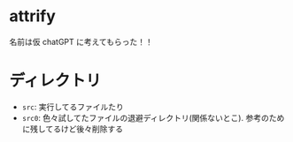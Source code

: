 # attrify

名前は仮
chatGPT に考えてもらった！！

# ディレクトリ

- `src`: 実行してるファイルたり
- `src0`: 色々試してたファイルの退避ディレクトリ(関係ないとこ). 参考のために残してるけど後々削除する
